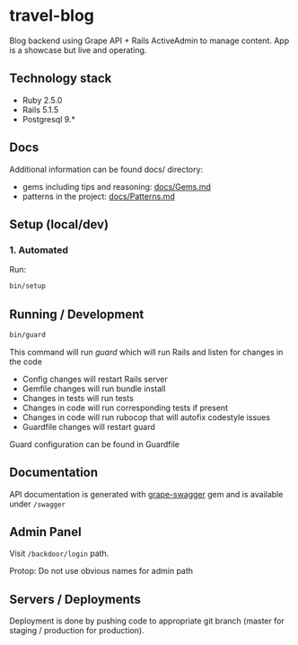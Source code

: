 # travel-blog

Blog backend using Grape API + Rails ActiveAdmin to manage content. App is a showcase but live and operating.

## Technology stack

- Ruby 2.5.0
- Rails 5.1.5
- Postgresql 9.*

## Docs

Additional information can be found docs/ directory:
- gems including tips and reasoning: [docs/Gems.md](docs/Gems.md)
- patterns in the project: [docs/Patterns.md](docs/Patterns.md)


## Setup (local/dev)

### 1. Automated

Run:

```bash
bin/setup
```

## Running / Development

```bash
bin/guard
```
This command will run *guard* which will run Rails and listen for changes in the code
* Config changes will restart Rails server
* Gemfile changes will run bundle install
* Changes in tests will run tests
* Changes in code will run corresponding tests if present
* Changes in code will run rubocop that will autofix codestyle issues
* Guardfile changes will restart guard

Guard configuration can be found in Guardfile


## Documentation

API documentation is generated with [grape-swagger](https://github.com/tim-vandecasteele/grape-swagger) gem and is available under ```/swagger```


## Admin Panel

Visit ```/backdoor/login``` path.

Protop: Do not use obvious names for admin path

## Servers / Deployments

Deployment is done by pushing code to appropriate git branch (master for staging / production for production).

